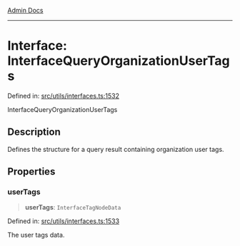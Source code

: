 [Admin Docs](/)

***

# Interface: InterfaceQueryOrganizationUserTags

Defined in: [src/utils/interfaces.ts:1532](https://github.com/PalisadoesFoundation/talawa-admin/blob/main/src/utils/interfaces.ts#L1532)

InterfaceQueryOrganizationUserTags

## Description

Defines the structure for a query result containing organization user tags.

## Properties

### userTags

> **userTags**: `InterfaceTagNodeData`

Defined in: [src/utils/interfaces.ts:1533](https://github.com/PalisadoesFoundation/talawa-admin/blob/main/src/utils/interfaces.ts#L1533)

The user tags data.
